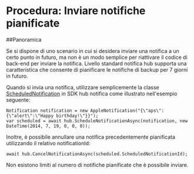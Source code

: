 <properties
    pageTitle="Come inviare notifiche pianificate | Microsoft Azure"
    description="Questo argomento descrive l'utilizzo delle notifiche pianificata con gli hub di notifica di Azure."
    services="notification-hubs"
    documentationCenter=".net"
    keywords="notifiche push, invio di notifiche, pianificazione delle notifiche push"
    authors="ysxu"
    manager="erikre"
    editor=""/>
<tags
    ms.service="notification-hubs"
    ms.workload="mobile"
    ms.tgt_pltfrm="mobile-android"
    ms.devlang="dotnet"
    ms.topic="article"
    ms.date="06/29/2016"
    ms.author="yuaxu"/>

# <a name="how-to-send-scheduled-notifications"></a>Procedura: Inviare notifiche pianificate


##<a name="overview"></a>Panoramica

Se si dispone di uno scenario in cui si desidera inviare una notifica a un certo punto in futuro, ma non è un modo semplice per riattivare il codice di back-end per inviare la notifica. Livello standard notifica hub supporta una caratteristica che consente di pianificare le notifiche di backup per 7 giorni in futuro.

Quando si invia una notifica, utilizzare semplicemente la classe [ScheduledNotification](https://msdn.microsoft.com/library/microsoft.azure.notificationhubs.schedulednotification.aspx) in SDK hub notifica come illustrato nell'esempio seguente:

    Notification notification = new AppleNotification("{\"aps\":{\"alert\":\"Happy birthday!\"}}");
    var scheduled = await hub.ScheduleNotificationAsync(notification, new DateTime(2014, 7, 19, 0, 0, 0));

Inoltre, è possibile annullare una notifica precedentemente pianificata utilizzando il relativo notificationId:

    await hub.CancelNotificationAsync(scheduled.ScheduledNotificationId);

Non esistono limiti al numero di notifiche pianificate che è possibile inviare.